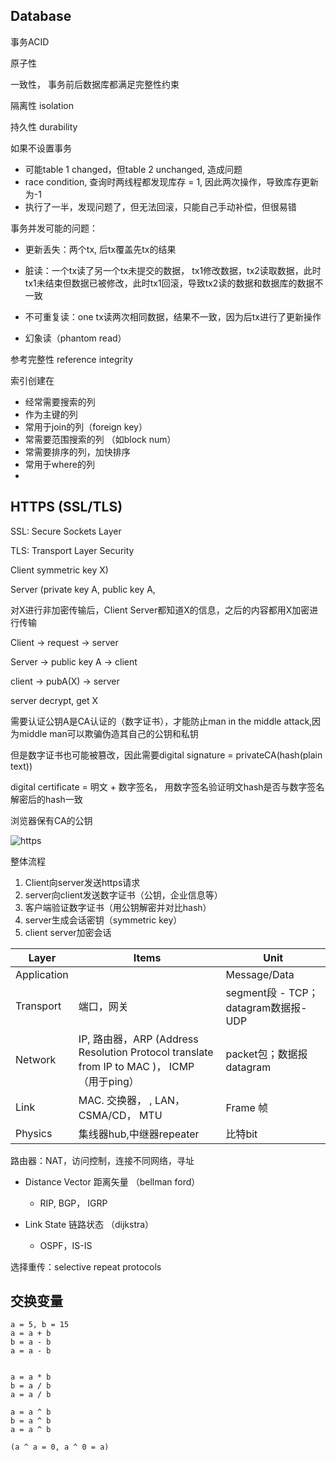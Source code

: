 ## Database

事务ACID

原子性

一致性， 事务前后数据库都满足完整性约束

隔离性 isolation

持久性 durability



如果不设置事务

- 可能table 1 changed，但table 2 unchanged, 造成问题
- race condition, 查询时两线程都发现库存 = 1, 因此两次操作，导致库存更新为-1
- 执行了一半，发现问题了，但无法回滚，只能自己手动补偿，但很易错



事务并发可能的问题：

- 更新丢失：两个tx, 后tx覆盖先tx的结果

- 脏读：一个tx读了另一个tx未提交的数据， tx1修改数据，tx2读取数据，此时tx1未结束但数据已被修改，此时tx1回滚，导致tx2读的数据和数据库的数据不一致

- 不可重复读：one tx读两次相同数据，结果不一致，因为后tx进行了更新操作

- 幻象读（phantom read）





参考完整性 reference integrity

索引创建在

- 经常需要搜索的列
- 作为主键的列
- 常用于join的列（foreign key）
- 常需要范围搜索的列 （如block num）
- 常需要排序的列，加快排序
- 常用于where的列
- 





## HTTPS (SSL/TLS)

SSL: Secure Sockets Layer

TLS: Transport Layer Security



Client symmetric key X)

Server (private key A, public key A, 

对X进行非加密传输后，Client Server都知道X的信息，之后的内容都用X加密进行传输

Client -> request -> server	

Server -> public key A -> client

client -> pubA(X) -> server

server  decrypt, get X



需要认证公钥A是CA认证的（数字证书），才能防止man in the middle attack,因为middle man可以欺骗伪造其自己的公钥和私钥



但是数字证书也可能被篡改，因此需要digital signature = privateCA(hash(plain text))

digital certificate = 明文 + 数字签名， 用数字签名验证明文hash是否与数字签名解密后的hash一致

浏览器保有CA的公钥

![https](/home/autentico/arch/alg/img/https.jpg)

整体流程

1. Client向server发送https请求
2. server向client发送数字证书（公钥，企业信息等）
3. 客户端验证数字证书（用公钥解密并对比hash）
4. server生成会话密钥（symmetric key）
5. client server加密会话





| Layer       | Items                                                        | Unit                                |
| ----------- | ------------------------------------------------------------ | ----------------------------------- |
| Application |                                                              | Message/Data                        |
| Transport   | 端口，网关                                                   | segment段 - TCP；datagram数据报-UDP |
| Network     | IP, 路由器，ARP (Address Resolution Protocol translate from IP to MAC )， ICMP （用于ping） | packet包；数据报datagram            |
| Link        | MAC.  交换器， , LAN， CSMA/CD， MTU                         | Frame 帧                            |
| Physics     | 集线器hub,中继器repeater                                     | 比特bit                             |

路由器：NAT，访问控制，连接不同网络，寻址



- Distance Vector 距离矢量  （bellman ford）
  - RIP, BGP， IGRP

- Link State 链路状态 （dijkstra）

  - OSPF，IS-IS

  



选择重传：selective repeat protocols



## 交换变量

```
a = 5, b = 15
a = a + b
b = a - b
a = a - b


a = a * b
b = a / b
a = a / b

a = a ^ b
b = a ^ b
a = a ^ b

(a ^ a = 0, a ^ 0 = a)

```

